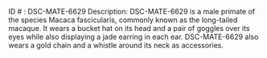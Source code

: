 ID # : DSC-MATE-6629
Description: DSC-MATE-6629 is a male primate of the species Macaca fascicularis, commonly known as the long-tailed macaque. It wears a bucket hat on its head and a pair of goggles over its eyes while also displaying a jade earring in each ear. DSC-MATE-6629 also wears a gold chain and a whistle around its neck as accessories.
